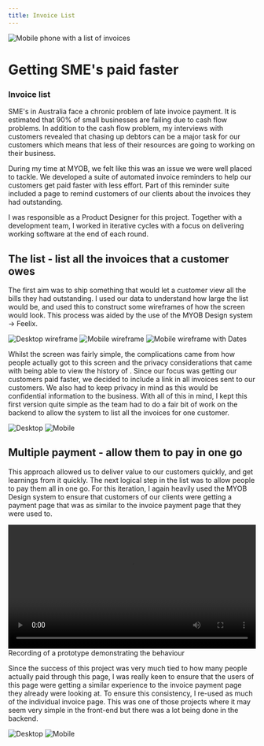 ```yaml
---
title: Invoice List
---
```

![Mobile phone with a list of invoices](/images/invoicelist/list-hero.png)

# Getting SME's paid faster
### Invoice list

SME's in Australia face a chronic problem of late invoice payment. It is estimated that 90% of small businesses are failing due to cash flow problems. In addition to the cash flow problem, my interviews with customers revealed that chasing up debtors can be a major task for our customers which means that less of their resources are going to working on their business.

During my time at MYOB, we felt like this was an issue we were well placed to tackle. We developed a suite of automated invoice reminders to help our customers get paid faster with less effort. Part of this reminder suite included a page to remind customers of our clients about the invoices they had outstanding.

I was responsible as a Product Designer for this project. Together with a development team, I worked in iterative cycles with a focus on delivering working software at the end of each round.

## The list - list all the invoices that a customer owes

The first aim was to ship something that would let a customer view all the bills they had outstanding. I used our data to understand how large the list would be, and used this to construct some wireframes of how the screen would look. This process was aided by the use of the MYOB Design system → Feelix.

![Desktop wireframe](/images/invoicelist/wireframe-desktop.png)
![Mobile wireframe](/images/invoicelist/wireframe-mobile.png)
![Mobile wireframe with Dates](/images/invoicelist/wireframe-mobile-date.png)

Whilst the screen was fairly simple, the complications came from how people actually got to this screen and the privacy considerations that came with being able to view the history of . Since our focus was getting our customers paid faster, we decided to include a link in all invoices sent to our customers. We also had to keep privacy in mind as this would be confidential information to the business. With all of this in mind, I kept this first version quite simple as the team had to do a fair bit of work on the backend to allow the system to list all the invoices for one customer.

![Desktop](/images/invoicelist/v1-desktop.png)
![Mobile](/images/invoicelist/v1-mobile.png)

## Multiple payment - allow them to pay in one go

This approach allowed us to deliver value to our customers quickly, and get learnings from it quickly. The next logical step in the list was to allow people to pay them all in one go. For this iteration, I again heavily used the MYOB Design system to ensure that customers of our clients were getting a payment page that was as similar to the invoice payment page that they were used to.

<video width="100%" controls>
    <source src="/images/invoicelist/multipay-prototype.mp4" />
</video>
Recording of a prototype demonstrating the behaviour

Since the success of this project was very much tied to how many people actually paid through this page, I was really keen to ensure that the users of this page were getting a similar experience to the invoice payment page they already were looking at. To ensure this consistency, I re-used as much of the individual invoice page. This was one of those projects where it may seem very simple in the front-end but there was a lot being done in the backend.

![Desktop](/images/invoicelist/v2-desktop.png)
![Mobile](/images/invoicelist/v2-mobile.png)